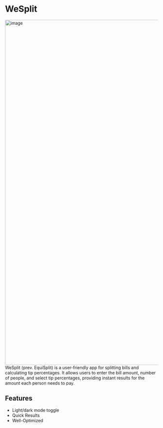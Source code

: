 # WeSplit
<img width="1134" alt="image" src="https://github.com/nimratkhalsa/WeSplit/assets/103124850/e5406509-5184-421e-89a6-67f66b235f3f">
WeSplit (prev. EquiSplit) is a user-friendly app for splitting bills and calculating tip percentages. It allows users to enter the bill amount, number of people, and select tip percentages, providing instant results for the amount each person needs to pay.

## Features

- Light/dark mode toggle
- Quick Results
- Well-Optimized
